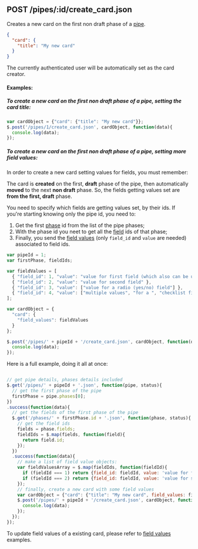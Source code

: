 ## POST /pipes/:id/create_card.json

Creates a new card on the first non draft phase of a [pipe](pipe.md). 

```json
{
  "card": {
    "title": "My new card"
  }
}
```
The currently authenticated user will be automatically set as the card creator.

#### Examples:

##### To create a new card on the first non draft phase of a pipe, setting the card title:

```javascript
var cardObject = {"card": {"title": "My new card"}};
$.post('/pipes/1/create_card.json', cardObject, function(data){
  console.log(data);
});
```

##### To create a new card on the first non draft phase of a pipe, setting more field values:

In order to create a new card setting values for fields, you must remember:

The card is **created** on the first, **draft** phase of the pipe, then automatically **moved** to the next **non draft** phase. So, the fields getting values set are **from the first, draft** phase.

You need to specify which fields are getting values set, by their ids. If you're starting knowing only the pipe id, you need to:
  1. Get the first [phase](phase.md) id from the list of the pipe phases;
  2. With the phase id you neet to get all the [field](field_.md) ids of that phase;
  3. Finally, you send the [field values](field_value.md) (only `field_id` and `value` are needed) associated to field ids.

```javascript
var pipeId = 1;
var firstPhase, fieldIds;

var fieldValues = [
  { "field_id": 1, "value": "value for first field (which also can be used as the card title)" },
  { "field_id": 2, "value": "value for second field" },
  { "field_id": 3, "value": ["value for a radio (yes/no) field"] },
  { "field_id": 4, "value": ["multiple values", "for a ", "checklist field"] }
];

var cardObject = {
  "card": {
    "field_values": fieldValues
  }
};

$.post('/pipes/' + pipeId + '/create_card.json', cardObject, function(data){
  console.log(data);
});
```

Here is a full example, doing it all at once:

```javascript

// get pipe details, phases details included
$.get('/pipes/' + pipeId + '.json', function(pipe, status){
  // get the first phase of the pipe
  firstPhase = pipe.phases[0];
})
.success(function(data){
  // get the fields of the first phase of the pipe
  $.get('/phases/' + firstPhase.id + '.json', function(phase, status){
    // get the field ids
    fields = phase.fields;
    fieldIds = $.map(fields, function(field){
      return field.id;
    });
  })
  .success(function(data){
    // make a list of field value objects:
    var fieldValuesArray = $.map(fieldIds, function(fieldId){
      if (fieldId === 1) return {field_id: fieldId, value: 'value for first field'};
      if (fieldId === 2) return {field_id: fieldId, value: 'value for second field'};
    });
    // finally, create a new card with some field values
    var cardObject = {"card": {"title": "My new card", field_values: fieldValuesArray}};
    $.post('/pipes/' + pipeId + '/create_card.json', cardObject, function(data){
      console.log(data);
    });
  });
});
```

To update field values of a existing card, please refer to [field values](field_value.bd) examples.